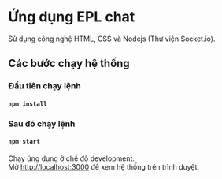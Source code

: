 # Ứng dụng EPL chat
Sử dụng công nghệ HTML, CSS và Nodejs (Thư viện Socket.io).

## Các bước chạy hệ thống

### Đầu tiên chạy lệnh 
#### `npm install`

### Sau đó chạy lệnh
#### `npm start`

Chạy ứng dụng ở chế độ development.\
Mở [http://localhost:3000](http://localhost:3000) để xem hệ thống trên trình duyệt.
